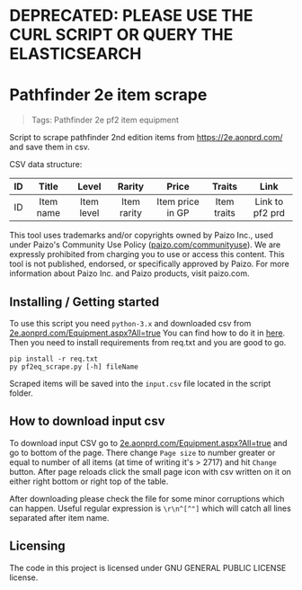 # DEPRECATED: PLEASE USE THE CURL SCRIPT OR QUERY THE ELASTICSEARCH

# Pathfinder 2e item scrape
> Tags: Pathfinder 2e pf2 item equipment
>
Script to scrape pathfinder 2nd edition items from https://2e.aonprd.com/ and save them in csv. 

CSV data structure:

| ID  |   Title   |    Level   |   Rarity    |      Price       |   Traits    |      Link       |
|:---:|:---------:|:----------:|:-----------:|:----------------:|:-----------:|:---------------:|
| ID  | Item name | Item level | Item rarity | Item price in GP | Item traits | Link to pf2 prd |


This tool uses trademarks and/or copyrights owned by Paizo Inc., used under Paizo's Community Use Policy ([paizo.com/communityuse](https://paizo.com/community/communityuse)). We are expressly prohibited from charging you to use or access this content. This tool is not published, endorsed, or specifically approved by Paizo. For more information about Paizo Inc. and Paizo products, visit paizo.com.

## Installing / Getting started

To use this script you need `python-3.x` and downloaded csv from [2e.aonprd.com/Equipment.aspx?All=true](https://2e.aonprd.com/Equipment.aspx?All=true) You can find how to do it in [here](./README.md#how-to-download-input-csv). Then you need to install
requirements from req.txt and you are good to go.

```shell
pip install -r req.txt
py pf2eq_scrape.py [-h] fileName
```

Scraped items will be saved into the `input.csv` file located in the script folder.

## How to download input csv

To download input CSV go to [2e.aonprd.com/Equipment.aspx?All=true](https://2e.aonprd.com/Equipment.aspx?All=true) and go to bottom of the page. There change `Page size` to number greater or equal to number of all items (at time of writing it's > 2717) and hit `Change` button. After page reloads click the small page icon with csv written on it on either right bottom or right top of the table.

After downloading please check the file for some minor corruptions which can happen. Useful regular expression is `\r\n^[^"]` which will catch all lines separated after item name.

## Licensing

The code in this project is licensed under GNU GENERAL PUBLIC LICENSE license.

<!--

### Initial Configuration

Some projects require initial configuration (e.g. access tokens or keys, `npm i`).
This is the section where you would document those requirements.

## Developing

Here's a brief intro about what a developer must do in order to start developing
the project further:

```shell
git clone https://github.com/your/awesome-project.git
cd awesome-project/
packagemanager install
```

And state what happens step-by-step.

### Building

If your project needs some additional steps for the developer to build the
project after some code changes, state them here:

```shell
./configure
make
make install
```

Here again you should state what actually happens when the code above gets
executed.

### Deploying / Publishing

In case there's some step you have to take that publishes this project to a
server, this is the right time to state it.

```shell
packagemanager deploy awesome-project -s server.com -u username -p password
```

And again you'd need to tell what the previous code actually does.

## Features

What's all the bells and whistles this project can perform?
* What's the main functionality
* You can also do another thing
* If you get really randy, you can even do this

## Configuration

Here you should write what are all of the configurations a user can enter when
using the project.

#### Argument 1
Type: `String`  
Default: `'default value'`

State what an argument does and how you can use it. If needed, you can provide
an example below.

Example:
```bash
awesome-project "Some other value"  # Prints "You're nailing this readme!"
```

#### Argument 2
Type: `Number|Boolean`  
Default: 100

Copy-paste as many of these as you need.

## Contributing

When you publish something open source, one of the greatest motivations is that
anyone can just jump in and start contributing to your project.

These paragraphs are meant to welcome those kind souls to feel that they are
needed. You should state something like:

"If you'd like to contribute, please fork the repository and use a feature
branch. Pull requests are warmly welcome."

If there's anything else the developer needs to know (e.g. the code style
guide), you should link it here. If there's a lot of things to take into
consideration, it is common to separate this section to its own file called
`CONTRIBUTING.md` (or similar). If so, you should say that it exists here.

## Links

Even though this information can be found inside the project on machine-readable
format like in a .json file, it's good to include a summary of most useful
links to humans using your project. You can include links like:

- Project homepage: https://your.github.com/awesome-project/
- Repository: https://github.com/your/awesome-project/
- Issue tracker: https://github.com/your/awesome-project/issues
  - In case of sensitive bugs like security vulnerabilities, please contact
    my@email.com directly instead of using issue tracker. We value your effort
    to improve the security and privacy of this project!
- Related projects:
  - Your other project: https://github.com/your/other-project/
  - Someone else's project: https://github.com/someones/awesome-project/

-->